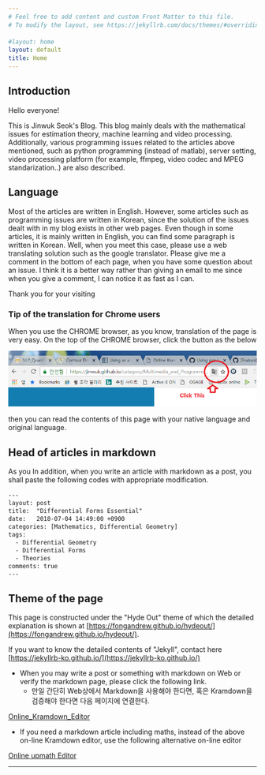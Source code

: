 ```yaml
---
# Feel free to add content and custom Front Matter to this file.
# To modify the layout, see https://jekyllrb.com/docs/themes/#overriding-theme-defaults

#layout: home
layout: default
title: Home
---
```


## Introduction

Hello everyone!

This is Jinwuk Seok's Blog.
This blog mainly deals with  the mathematical issues for estimation theory, machine learning and video processing. Additionally, various programming issues related to the articles above mentioned, such as python programming (instead of matlab), server setting, video processing platform (for example, ffmpeg, video codec and MPEG standarization..) are also described. 

## Language
Most of the articles are written in English. However, some articles such as programming issues are written in Korean, since the solution of the issues dealt with in my blog exists in other web pages. Even though in some articles, it is mainly written in English, you can find some paragraph is written in Korean. 
Well, when you meet this case, please use a web translating solution such as the google translator. 
Please give me a comment in the bottom of each page, when you have some question about an issue. I think it is a better way rather than giving an email to me since when you give a comment, I can notice it as fast as I can.   

Thank you for your visiting  

### Tip of the translation for Chrome users

When you use the CHROME browser, as you know, translation of the page is very easy.
On the top of the CHROME browser, click the button as the below  

<img alt="Chrome Translation" src="/assets/img/chrome_translation.png?raw=true" width="600px" />

then you can read the contents of this page with your native language and original language. 


## Head of articles in markdown
As you
In addition, when you write an article with markdown as a post, you shall paste the following codes with appropriate modification.

~~~
---
layout: post
title:  "Differential Forms Essential"
date:   2018-07-04 14:49:00 +0900
categories: [Mathematics, Differential Geometry]
tags:
  - Differential Geometry
  - Differential Forms 
  - Theories
comments: true
---
~~~

## Theme of the page
This page is constructed under the "Hyde Out" theme of which the detailed explanation is shown at [https://fongandrew.github.io/hydeout/](https://fongandrew.github.io/hydeout/).

If you want to know the detailed contents of "Jekyll", contact here [https://jekyllrb-ko.github.io/](https://jekyllrb-ko.github.io/)

- When you may write a post or something with markdown on Web or verify the markdown page, please click the following link.
	- 만일 간단히 Web상에서 Markdown을 사용해야 한다면, 혹은 Kramdown을 검증해야 한다면 다음 페이지에 연결한다.

[Online_Kramdown_Editor](http://kramdown.herokuapp.com/)

- If you need a markdown article including maths, instead of the above on-line Kramdown editor, use the following alternative on-line editor

[Online upmath Editor](https://upmath.me/)

---
